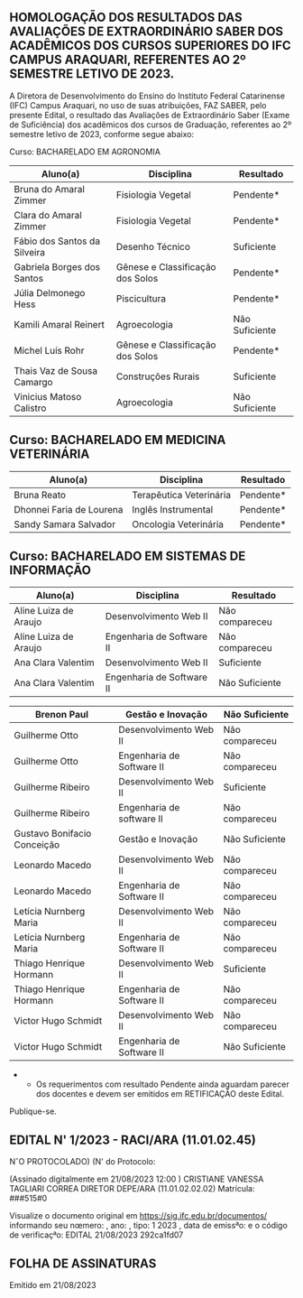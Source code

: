 ## HOMOLOGAÇÃO DOS RESULTADOS DAS AVALIAÇÕES DE EXTRAORDINÁRIO SABER DOS ACADÊMICOS DOS CURSOS SUPERIORES DO IFC CAMPUS ARAQUARI, REFERENTES AO 2º SEMESTRE LETIVO DE 2023.

A Diretora de Desenvolvimento do Ensino do Instituto Federal Catarinense (IFC) Campus Araquari, no uso de suas atribuições, FAZ SABER, pelo presente Edital, o resultado das Avaliações de   Extraordinário   Saber   (Exame   de   Suficiência)   dos   acadêmicos   dos   cursos   de   Graduação, referentes ao 2º semestre letivo de 2023, conforme segue abaixo:

Curso: BACHARELADO EM AGRONOMIA

| Aluno(a)                     | Disciplina                       | Resultado      |
|------------------------------|----------------------------------|----------------|
| Bruna do Amaral Zimmer       | Fisiologia Vegetal               | Pendente*      |
| Clara do Amaral Zimmer       | Fisiologia Vegetal               | Pendente*      |
| Fábio dos Santos da Silveira | Desenho Técnico                  | Suficiente     |
| Gabriela Borges dos Santos   | Gênese e Classificação dos Solos | Pendente*      |
| Júlia Delmonego Hess         | Piscicultura                     | Pendente*      |
| Kamili Amaral Reinert        | Agroecologia                     | Não Suficiente |
| Michel Luís Rohr             | Gênese e Classificação dos Solos | Pendente*      |
| Thais Vaz de Sousa Camargo   | Construções Rurais               | Suficiente     |
| Vinicius Matoso Calistro     | Agroecologia                     | Não Suficiente |

## Curso: BACHARELADO EM MEDICINA VETERINÁRIA

| Aluno(a)                 | Disciplina              | Resultado   |
|--------------------------|-------------------------|-------------|
| Bruna Reato              | Terapêutica Veterinária | Pendente*   |
| Dhonnei Faria de Lourena | Inglês Instrumental     | Pendente*   |
| Sandy Samara Salvador    | Oncologia Veterinária   | Pendente*   |

## Curso: BACHARELADO EM SISTEMAS DE INFORMAÇÃO

| Aluno(a)              | Disciplina                | Resultado      |
|-----------------------|---------------------------|----------------|
| Aline Luiza de Araujo | Desenvolvimento Web II    | Não compareceu |
| Aline Luiza de Araujo | Engenharia de Software II | Não compareceu |
| Ana Clara Valentim    | Desenvolvimento Web II    | Suficiente     |
| Ana Clara Valentim    | Engenharia de Software II | Não Suficiente |

| Brenon  Paul                | Gestão e Inovação         | Não Suficiente   |
|-----------------------------|---------------------------|------------------|
| Guilherme Otto              | Desenvolvimento Web II    | Não compareceu   |
| Guilherme Otto              | Engenharia de Software II | Não compareceu   |
| Guilherme Ribeiro           | Desenvolvimento Web II    | Suficiente       |
| Guilherme Ribeiro           | Engenharia de software II | Não compareceu   |
| Gustavo Bonifacio Conceição | Gestão e Inovação         | Não Suficiente   |
| Leonardo Macedo             | Desenvolvimento Web II    | Não compareceu   |
| Leonardo Macedo             | Engenharia de Software II | Não compareceu   |
| Letícia Nurnberg Maria      | Desenvolvimento Web II    | Não compareceu   |
| Letícia Nurnberg Maria      | Engenharia de Software II | Não compareceu   |
| Thiago Henrique Hormann     | Desenvolvimento Web II    | Suficiente       |
| Thiago Henrique Hormann     | Engenharia de Software II | Não compareceu   |
| Victor Hugo Schmidt         | Desenvolvimento Web II    | Não compareceu   |
| Victor Hugo Schmidt         | Engenharia de Software II | Não Suficiente   |

- * Os requerimentos com resultado  Pendente  ainda  aguardam parecer dos docentes e devem ser emitidos em RETIFICAÇÃO deste Edital.

Publique-se.

<!-- image -->

## EDITAL N' 1/2023 - RACI/ARA (11.01.02.45)

NˆO PROTOCOLADO) (N' do Protocolo:

(Assinado digitalmente em 21/08/2023 12:00 ) CRISTIANE VANESSA TAGLIARI CORREA DIRETOR DEPE/ARA (11.01.02.02.02) Matrícula: ###515#0

Visualize o documento original em https://sig.ifc.edu.br/documentos/ informando seu nœmero:  , ano: , tipo: 1 2023 , data de emissªo: e o código de verificaçªo: EDITAL 21/08/2023 292ca1fd07

## FOLHA DE ASSINATURAS

Emitido em 21/08/2023